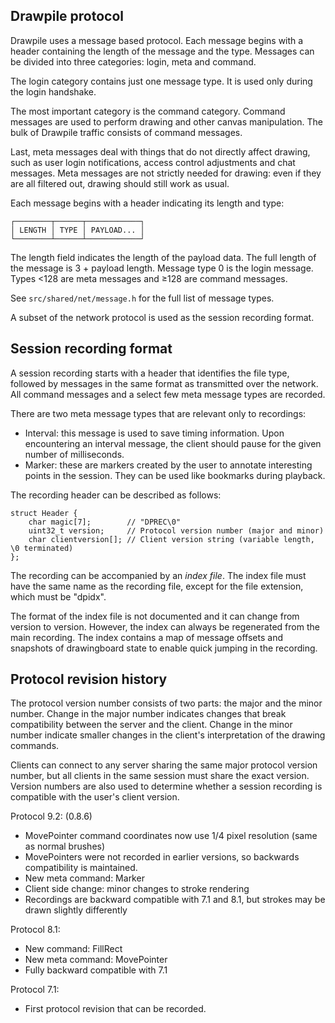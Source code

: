 Drawpile protocol
-----------------

Drawpile uses a message based protocol. Each message begins with a header containing the length of the message and the type. Messages can be divided into three categories: login, meta and command.

The login category contains just one message type. It is used only during the login handshake.

The most important category is the command category. Command messages are used to perform drawing and other canvas manipulation. The bulk of Drawpile traffic consists of command messages.

Last, meta messages deal with things that do not directly affect drawing, such as user login notifications, access control adjustments and chat messages. Meta messages are not strictly needed for drawing: even if they are all filtered out, drawing should still work as usual.

Each message begins with a header indicating its length and type:

    ┌────────┬──────┬────────────┐
    │ LENGTH │ TYPE │ PAYLOAD... │
    └────────┴──────┴────────────┘

The length field indicates the length of the payload data. The full length of the message is 3 + payload length. Message type 0 is the login message. Types <128 are meta messages and ≥128 are command messages.

See `src/shared/net/message.h` for the full list of message types.

A subset of the network protocol is used as the session recording format.

## Session recording format

A session recording starts with a header that identifies the file type, followed by messages in the same format as transmitted over the network. All command messages and a select few meta message types are recorded.

There are two meta message types that are relevant only to recordings:

* Interval: this message is used to save timing information. Upon encountering an interval message, the client should pause for the given number of milliseconds.
* Marker: these are markers created by the user to annotate interesting points in the session. They can be used like bookmarks during playback.

The recording header can be described as follows:

    struct Header {
        char magic[7];        // "DPREC\0"
        uint32_t version;     // Protocol version number (major and minor)
        char clientversion[]; // Client version string (variable length, \0 terminated)
    };

The recording can be accompanied by an *index file*. The index file must have the same name as the recording file, except for the file extension, which must be "dpidx".

The format of the index file is not documented and it can change from version to version. However, the index can always be regenerated from the main recording. The index contains a map of message offsets and snapshots of drawingboard state to enable quick jumping in the recording.

## Protocol revision history

The protocol version number consists of two parts: the major and the minor number. Change in the major number indicates changes that break compatibility between the server and the client. Change in the minor number indicate smaller changes in the client's interpretation of the drawing commands.

Clients can connect to any server sharing the same major protocol version number, but all clients in the same session must share the exact version. Version numbers are also used to determine whether a session recording is compatible with the user's client version.

Protocol 9.2: (0.8.6)

 * MovePointer command coordinates now use 1/4 pixel resolution (same as normal brushes)
 * MovePointers were not recorded in earlier versions, so backwards compatibility is maintained.
 * New meta command: Marker
 * Client side change: minor changes to stroke rendering
 * Recordings are backward compatible with 7.1 and 8.1, but strokes may be drawn slightly differently

Protocol 8.1:

 * New command: FillRect
 * New meta command: MovePointer
 * Fully backward compatible with 7.1

Protocol 7.1:

 * First protocol revision that can be recorded.

